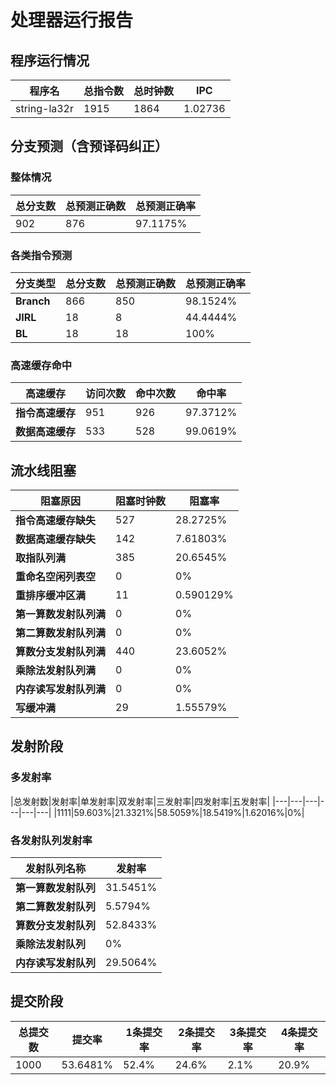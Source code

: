 # 处理器运行报告
## 程序运行情况
|程序名|总指令数|总时钟数|IPC|
|---|---|---|---|
|string-la32r|1915|1864|1.02736|

## 分支预测（含预译码纠正）
### 整体情况
|总分支数|总预测正确数|总预测正确率|
|---|---|---|
|902|876|97.1175%|

### 各类指令预测
|分支类型|总分支数|总预测正确数|总预测正确率|
|---|---|---|---|
|**Branch**| 866 | 850 | 98.1524%|
|**JIRL**| 18 | 8 | 44.4444%|
|**BL**| 18 | 18 | 100%|

### 高速缓存命中
|高速缓存|访问次数|命中次数|命中率|
|---|---|---|---|
|**指令高速缓存**| 951 | 926 | 97.3712%|
|**数据高速缓存**| 533 | 528 | 99.0619%|
## 流水线阻塞
|阻塞原因|阻塞时钟数|阻塞率|
|---|---|---|
|**指令高速缓存缺失**| 527 | 28.2725%|
|**数据高速缓存缺失**| 142 | 7.61803%|
|**取指队列满**| 385 | 20.6545%|
|**重命名空闲列表空**|0 | 0%|
|**重排序缓冲区满**|11 | 0.590129%|
|**第一算数发射队列满**|0 | 0%|
|**第二算数发射队列满**|0 | 0%|
|**算数分支发射队列满**|440 | 23.6052%|
|**乘除法发射队列满**|0 | 0%|
|**内存读写发射队列满**|0 | 0%|
|**写缓冲满**|29 | 1.55579%|

## 发射阶段
### 多发射率
|总发射数|发射率|单发射率|双发射率|三发射率|四发射率|五发射率|
|---|---|---|---|---|---|
|1111|59.603%|21.3321%|58.5059%|18.5419%|1.62016%|0%|

### 各发射队列发射率
|发射队列名称|发射率|
|---|---|
|**第一算数发射队列**|31.5451%|
|**第二算数发射队列**|5.5794%|
|**算数分支发射队列**|52.8433%|
|**乘除法发射队列**|0%|
|**内存读写发射队列**|29.5064%|

## 提交阶段
|总提交数|提交率|1条提交率|2条提交率|3条提交率|4条提交率|
|---|---|---|---|---|---|
|1000|53.6481%|52.4%|24.6%|2.1%|20.9%|
